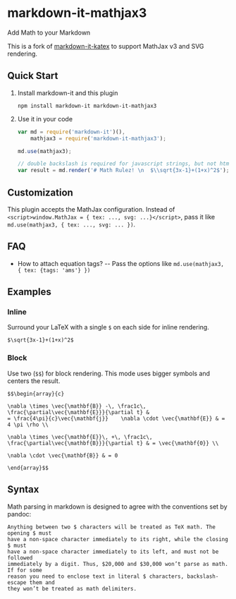 # markdown-it-mathjax3

Add Math to your Markdown

This is a fork of [markdown-it-katex](http://waylonflinn.github.io/markdown-it-katex/) to support MathJax v3 and SVG rendering.

## Quick Start

1. Install markdown-it and this plugin

   ```
   npm install markdown-it markdown-it-mathjax3
   ```

2. Use it in your  code

   ```javascript
   var md = require('markdown-it')(),
       mathjax3 = require('markdown-it-mathjax3');
   
   md.use(mathjax3);
   
   // double backslash is required for javascript strings, but not html input
   var result = md.render('# Math Rulez! \n  $\\sqrt{3x-1}+(1+x)^2$');
   ```

## Customization

This plugin accepts the MathJax configuration.
Instead of `<script>window.MathJax = { tex: ..., svg: ...}</script>`,
pass it like `md.use(mathjax3, { tex: ..., svg: ... })`.

## FAQ

- How to attach equation tags?
  -- Pass the options like `md.use(mathjax3, { tex: {tags: 'ams'} })`

## Examples

### Inline

Surround your LaTeX with a single `$` on each side for inline rendering.
```
$\sqrt{3x-1}+(1+x)^2$
```

### Block

Use two (`$$`) for block rendering. This mode uses bigger symbols and centers
the result.

```
$$\begin{array}{c}

\nabla \times \vec{\mathbf{B}} -\, \frac1c\, \frac{\partial\vec{\mathbf{E}}}{\partial t} &
= \frac{4\pi}{c}\vec{\mathbf{j}}    \nabla \cdot \vec{\mathbf{E}} & = 4 \pi \rho \\

\nabla \times \vec{\mathbf{E}}\, +\, \frac1c\, \frac{\partial\vec{\mathbf{B}}}{\partial t} & = \vec{\mathbf{0}} \\

\nabla \cdot \vec{\mathbf{B}} & = 0

\end{array}$$
```

## Syntax

Math parsing in markdown is designed to agree with the conventions set by pandoc:

    Anything between two $ characters will be treated as TeX math. The opening $ must
    have a non-space character immediately to its right, while the closing $ must
    have a non-space character immediately to its left, and must not be followed
    immediately by a digit. Thus, $20,000 and $30,000 won’t parse as math. If for some
    reason you need to enclose text in literal $ characters, backslash-escape them and
    they won’t be treated as math delimiters.
